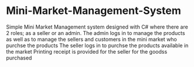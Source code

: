 # Mini-Market-Management-System
Simple Mini Market Management system designed with C# where there are 2 roles; as a seller or an admin.
The admin logs in to manage the products as well as to manage the sellers and customers in the mini market who purchse the products 
The seller logs in to purchse the products available in the market
Printing receipt is provided for the seller for the goodss purchased 
